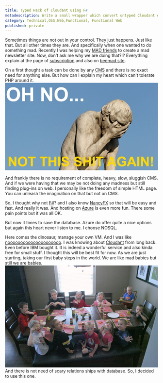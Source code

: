 ```yaml
---
title: Typed Hack of Cloudant using F#
metadescription: Write a small wrapper which convert untyped Cloudant data to typed F# data 
category: Technical,OSS,Web,Functional, Functional Web 
published: private
---
```


Sometimes things are not out in your control. They just happens. Just like that. But all other times they are. And specifically when one wanted to do something mad. Recently I was helping my [MAD friends](http://4-to-6.com/#team) to create a mad newsletter site. Now, don't ask me why we are doing that?!? Everything explain at the page of [subscription](https://tinyletter.com/beemad) and also on [beemad site](http://4-to-6.com/).

<!--excerpt-->

On a first thought a task can be done by any [CMS](http://en.wikipedia.org/wiki/Content_management_system) and there is no exact need for anything else. But how can I explain my heart which can't tolerate PHP around it.
![](/images/nonotthisagain.jpg)

And frankly there is no requirement of complete, heavy, slow, sluggish CMS. And if we were having that we may be not doing any madness but still finding plug-ins on web. I personally like the freedom of simple HTML page. You can unleash the imagination on that but not on CMS. 

So, I thought why not [F#](http://fsharp.org)? and I also know [NancyFX](http://nancyfx.org/) so that will be easy and fast. And really it was. And hosting on [Azure](http://azure.microsoft.com/en-us/) is even more fun. There some pain points but it was all OK. 

But now it times to save the database. Azure do offer quite a nice options but again this heart never listen to me. I choose NOSQL. 

Here comes the dinosaur, manage your own VM. And I was like [nooooooooooooooooooooo](http://www.nooooooooooooooo.com/). I was knowing about [Cloudant](http://cloudant.com) from long back. Even before IBM bought it. It is indeed a wonderful service and also kinda free for small stuff. I thought this will be best fit for now. As we are just starting, taking our first baby steps in the world. We are like mad babies but still we are babies. 
![](/images/Babies.jpg)
And there is not need of scary relations ships with database. So, I decided to use this one. 
 
